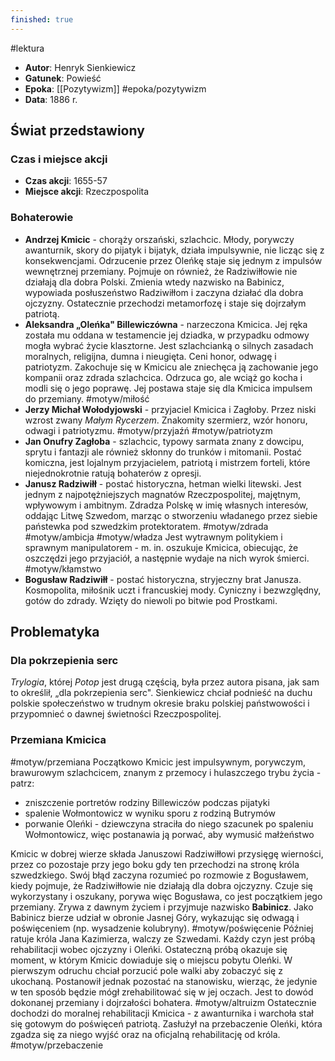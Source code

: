 ```yaml
---
finished: true
---
```

#lektura 
- **Autor**: Henryk Sienkiewicz
- **Gatunek**: Powieść 
- **Epoka**: [[Pozytywizm]] #epoka/pozytywizm 
- **Data**: 1886 r.

## Świat przedstawiony
### Czas i miejsce akcji
- **Czas akcji**: 1655-57
- **Miejsce akcji**: Rzeczpospolita
### Bohaterowie
- **Andrzej Kmicic** - chorąży orszański, szlachcic. Młody, porywczy awanturnik, skory do pijatyk i bijatyk, działa impulsywnie, nie licząc się z konsekwencjami.
  Odrzucenie przez Oleńkę staje się jednym z impulsów wewnętrznej przemiany. Pojmuje on również, że Radziwiłłowie nie działają dla dobra Polski. Zmienia wtedy nazwisko na Babinicz, wypowiada posłuszeństwo Radziwiłłom i zaczyna działać dla dobra ojczyzny. Ostatecznie przechodzi metamorfozę i staje się dojrzałym patriotą.
- **Aleksandra „Oleńka" Billewiczówna** - narzeczona Kmicica. Jej ręka została mu oddana w testamencie jej dziadka, w przypadku odmowy mogła wybrać życie klasztorne. Jest szlachcianką o silnych zasadach moralnych, religijna, dumna i nieugięta. Ceni honor, odwagę i patriotyzm. Zakochuje się w Kmicicu ale zniechęca ją zachowanie jego kompanii oraz zdrada szlachcica. Odrzuca go, ale wciąż go kocha i modli się o jego poprawę. Jej postawa staje się dla Kmicica impulsem do przemiany. #motyw/miłość
- **Jerzy Michał Wołodyjowski** - przyjaciel Kmicica i Zagłoby. Przez niski wzrost zwany *Małym Rycerzem*. Znakomity szermierz, wzór honoru, odwagi i patriotyzmu. #motyw/przyjaźń #motyw/patriotyzm
- **Jan Onufry Zagłoba** - szlachcic, typowy sarmata znany z dowcipu, sprytu i fantazji ale również skłonny do trunków i mitomanii. Postać komiczna, jest lojalnym przyjacielem, patriotą i mistrzem forteli, które niejednokrotnie ratują bohaterów z opresji. 
- **Janusz Radziwiłł** - postać historyczna, hetman wielki litewski. Jest jednym z najpotężniejszych magnatów Rzeczpospolitej, majętnym, wpływowym i ambitnym. Zdradza Polskę w imię własnych interesów, oddając Litwę Szwedom, marząc o stworzeniu władanego przez siebie państewka pod szwedzkim protektoratem. #motyw/zdrada #motyw/ambicja #motyw/władza 
  Jest wytrawnym politykiem i sprawnym manipulatorem - m. in. oszukuje Kmicica, obiecując, że oszczędzi jego przyjaciół, a następnie wydaje na nich wyrok śmierci. #motyw/kłamstwo 
- **Bogusław Radziwiłł** - postać historyczna, stryjeczny brat Janusza. Kosmopolita, miłośnik uczt i francuskiej mody. Cyniczny i bezwzględny, gotów do zdrady. Wzięty do niewoli po bitwie pod Prostkami. 
## Problematyka
### Dla pokrzepienia serc
*Trylogia*, której *Potop* jest drugą częścią, była przez autora pisana, jak sam to określił, „dla pokrzepienia serc". Sienkiewicz chciał podnieść na duchu polskie społeczeństwo w trudnym okresie braku polskiej państwowości i przypomnieć o dawnej świetności Rzeczpospolitej. 
### Przemiana Kmicica
#motyw/przemiana
Początkowo Kmicic jest impulsywnym, porywczym, brawurowym szlachcicem, znanym z przemocy i hulaszczego trybu życia - patrz:
- zniszczenie portretów rodziny Billewiczów podczas pijatyki
- spalenie Wołmontowicz w wyniku sporu z rodziną Butrymów
- porwanie Oleńki - dziewczyna straciła do niego szacunek po spaleniu Wołmontowicz, więc postanawia ją porwać, aby wymusić małżeństwo

Kmicic w dobrej wierze składa Januszowi Radziwiłłowi przysięgę wierności, przez co pozostaje przy jego boku gdy ten przechodzi na stronę króla szwedzkiego. Swój błąd zaczyna rozumieć po rozmowie z Bogusławem, kiedy pojmuje, że Radziwiłłowie nie działają dla dobra ojczyzny. Czuje się wykorzystany i oszukany, porywa więc Bogusława, co jest początkiem jego przemiany. Zrywa z dawnym życiem i przyjmuje nazwisko **Babinicz**. 
Jako Babinicz bierze udział w obronie Jasnej Góry, wykazując się odwagą i poświęceniem (np. wysadzenie kolubryny). #motyw/poświęcenie Później ratuje króla Jana Kazimierza, walczy ze Szwedami. Każdy czyn jest próbą rehabilitacji wobec ojczyzny i Oleńki.
Ostateczną próbą okazuje się moment, w którym Kmicic dowiaduje się o miejscu pobytu Oleńki. W pierwszym odruchu chciał porzucić pole walki aby zobaczyć się z ukochaną. Postanowił jednak pozostać na stanowisku, wierząc, że jedynie w ten sposób będzie mógł zrehabilitować się w jej oczach. Jest to dowód dokonanej przemiany i dojrzałości bohatera. #motyw/altruizm
Ostatecznie dochodzi do moralnej rehabilitacji Kmicica - z awanturnika i warchoła stał się gotowym do poświęceń patriotą. Zasłużył na przebaczenie Oleńki, która zgadza się za niego wyjść oraz na oficjalną rehabilitację od króla. #motyw/przebaczenie